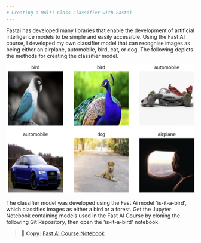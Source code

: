 ```yaml
---
# Creating a Multi-Class Classifier with Fastai
---
```

Fastai has developed many libraries that enable the development of artificial intelligence models to be simple and easily accessible. Using the Fast AI course, I developed my own classifier model that can recognise images as being either an airplane, automobile, bird, cat, or dog. The following depicts the methods for creating the classifier model. 
<p align="center">
  
![imagesrc](images/multi.png) 

</p>

The classifier model was developed using the Fast Ai model 'is-it-a-bird', which classifies images as either a bird or a forest.
Get the Jupyter Notebook containing models used in the Fast AI Course by cloning the following Git Repository, then open the 'is-it-a-bird' notebook. 
> 🔗 **Copy:** <a href="https://github.com/lovellbrian/course22.git" target="_blank">Fast AI Course Notebook</a>





